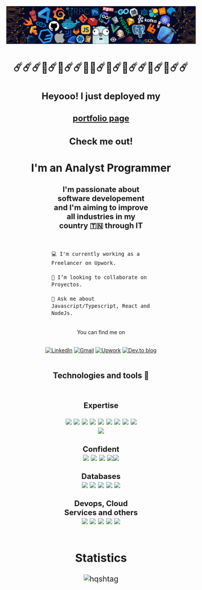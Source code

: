 <div id="header" align="center">
<img src="./imgs/header.png" >
 
</div>
<h3 align="center" style="font-size: 28px"> ☄️☄️☄️🌠☄️🌠☄️☄️🌠🌠☄️🌠☄️🌠☄️☄️🌠☄️🌠☄️☄️</h3>
<h3 align="center" style="font-size: 24px">Heyooo! I just deployed my </h3>

<h3 align="center" style="font-size: 22px">

[portfolio page](https://hqshtag.github.io/portfolio/)

</h3>

<h3 align="center" style="font-size: 24px">Check me out!</h3>
<div align="center">
<h3  style="font-size: 28px"> I'm an Analyst  Programmer  </h3>
<h3 align="center" 
style="margin-right: 120px; margin-left: 120px; font-size: 20px">I'm passionate about software developement and I'm aiming to improve all industries in my country 🇹🇳 through IT</h3>

<br />

<div align="left" style="margin-left: 120px; margin-right: 120px; font-size: 16px">

    💻 I'm currently working as a Freelancer on Upwork.

    👯 I’m looking to collaborate on Proyectos.

    💬 Ask me about Javascript/Typescript, React and NodeJs.


</div>
<br />
You can find me on
<br />
<br />

[![LinkedIn](https://img.shields.io/badge/linkedin-%230077B5.svg?style=for-the-badge&logo=linkedin&logoColor=white)](https://www.linkedin.com/in/mohamed-wajih/)
[![Gmail](https://img.shields.io/badge/Gmail-D14836?style=for-the-badge&logo=gmail&logoColor=white)](mailto:wajih.tagourty@gmail.com)
[![Upwork](https://img.shields.io/badge/UpWork-6FDA44?style=for-the-badge&logo=Upwork&logoColor=white)](https://www.upwork.com/freelancers/~016084b5f594c92d1f)
[![Dev.to blog](https://img.shields.io/badge/dev.to-0A0A0A?style=for-the-badge&logo=dev.to&logoColor=white)](https://dev.to/hqshtag)
<br /><br />

## Technologies and tools 🧰

<br />
<div style="
     margin-left: 150px;
     margin-right: 150px;
     font-size: 20px;
">

<b>Expertise</b>
<br />

<img src="https://img.shields.io/badge/node.js%20-%2343853D.svg?&style=for-the-badge&logo=node.js&logoColor=white" />
<img src="https://img.shields.io/badge/react%20-%2320232a.svg?&style=for-the-badge&logo=react&logoColor=%2361DAFB" />
<img src="https://img.shields.io/badge/Redux-593D88?style=for-the-badge&logo=redux&logoColor=white" />
<img src="https://img.shields.io/badge/express.js%20-%23404d59.svg?&style=for-the-badge" />
<img src="https://img.shields.io/badge/React_Native-20232A?style=for-the-badge&logo=react&logoColor=61DAFB" />
<img src="https://img.shields.io/badge/javascript%20-%23323330.svg?&style=for-the-badge&logo=javascript&logoColor=%23F7DF1E" />
<img src="https://img.shields.io/badge/typescript%20-%23007ACC.svg?&style=for-the-badge&logo=typescript&logoColor=white" />
<img src="https://img.shields.io/badge/HTML5-E34F26?style=for-the-badge&logo=html5&logoColor=white" />
<img src="https://img.shields.io/badge/css3%20-%231572B6.svg?&style=for-the-badge&logo=css3&logoColor=white" />
<img src="https://img.shields.io/badge/Sass-CC6699?style=for-the-badge&logo=sass&logoColor=white" />
<br />
<br />
<b>Confident</b>
<br />

<img src="https://img.shields.io/badge/PHP-777BB4?style=for-the-badge&logo=php&logoColor=white" />
<img src="https://img.shields.io/badge/jQuery-0769AD?style=for-the-badge&logo=jquery&logoColor=white" />
<img src="https://img.shields.io/badge/python-3670A0?style=for-the-badge&logo=python&logoColor=ffdd54" />
<img src="https://img.shields.io/badge/Go-00ADD8?style=for-the-badge&logo=go&logoColor=white"><img src="https://img.shields.io/badge/Flutter-02569B?style=for-the-badge&logo=flutter&logoColor=white" />
<br />
<br />
<b>Databases</b>
<br/>
<img src="https://img.shields.io/badge/PostgreSQL-316192?style=for-the-badge&logo=postgresql&logoColor=white"/>
<img src="https://img.shields.io/badge/MongoDB-4EA94B?style=for-the-badge&logo=mongodb&logoColor=white" />
<img src="https://img.shields.io/badge/MySQL-00000F?style=for-the-badge&logo=mysql&logoColor=white" />
<img src="https://img.shields.io/badge/SQLite-07405E?style=for-the-badge&logo=sqlite&logoColor=white" />
<img src="https://img.shields.io/badge/redis-%23DD0031.svg?style=for-the-badge&logo=redis&logoColor=white"/>
<br />
<br />
<b>Devops, Cloud Services and others</b>
<br />
<img src="https://img.shields.io/badge/Netlify-00C7B7?style=for-the-badge&logo=netlify&logoColor=white" />
<img src="https://img.shields.io/badge/firebase-%23039BE5.svg?style=for-the-badge&logo=firebase"/>
<img src="https://img.shields.io/badge/heroku%20-%23430098.svg?&style=for-the-badge&logo=heroku&logoColor=white" />
<img src="https://img.shields.io/badge/AWS-%23FF9900.svg?style=for-the-badge&logo=amazon-aws&logoColor=white" />
<img src="https://img.shields.io/badge/azure-%230072C6.svg?style=for-the-badge&logo=microsoftazure&logoColor=white" />
<br />
<br />

## Statistics

<!-- <img src="https://github-readme-stats.vercel.app/api?username=hqshtag&theme=white-green" /> -->
<img align="center" src="https://github-readme-streak-stats.herokuapp.com/?user=hqshtag&theme=tokyonight" alt="hqshtag" width="600" />

<br/>
<br />
<br />

<!--I never Started my daily <b>commit</b>ment on the 14th of April 2022. -->

</div>
</div>

<!--
**hqshtag/hqshtag** is a ✨ _special_ ✨ repository because its `README.md` (this file) appears on your GitHub profile.
[![Mohamed wajih's GitHub Activity Graph](https://activity-graph.herokuapp.com/graph?username=hqshtag&theme=react-dark)](https://git.io/praveenscience)

Here are some ideas to get you started:

- 🔭 I’m currently working on ...
- 🌱 I’m currently learning ...
- 👯 I’m looking to collaborate on ...
- 🤔 I’m looking for help with ...
- 💬 Ask me about ...
- 📫 How to reach me: ...
- 😄 Pronouns: ...
- ⚡ Fun fact: ...
-->
